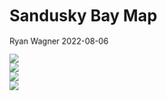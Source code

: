 Sandusky Bay Map
================
Ryan Wagner
2022-08-06

<img src="SB-MAP_files/figure-gfm/Add labels to points-1.png" style="display: block; margin: auto;" />

<img src="SB-MAP_files/figure-gfm/Make Erie Map-1.png" style="display: block; margin: auto;" />

<img src="SB-MAP_files/figure-gfm/Make Bay map.-1.png" style="display: block; margin: auto;" />

<img src="SB-MAP_files/figure-gfm/Final Map.-1.png" style="display: block; margin: auto;" />

